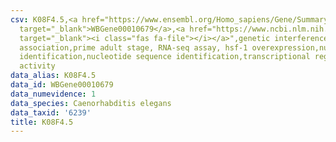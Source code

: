 ```yaml
---
csv: K08F4.5,<a href="https://www.ensembl.org/Homo_sapiens/Gene/Summary?db=core;g=WBGene00010679"
  target="_blank">WBGene00010679</a>,<a href="https://www.ncbi.nlm.nih.gov/pubmed/30894454"
  target="_blank"><i class="fas fa-file"></i></a>",genetic interference,functional
  association,prime adult stage, RNA-seq assay, hsf-1 overexpression,nucleotide sequence
  identification,nucleotide sequence identification,transcriptional regulation,up-regulates
  activity
data_alias: K08F4.5
data_id: WBGene00010679
data_numevidence: 1
data_species: Caenorhabditis elegans
data_taxid: '6239'
title: K08F4.5
---
```

